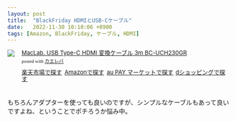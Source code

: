 ```yaml
---
layout: post
title:  "BlackFriday HDMIとUSB-Cケーブル"
date:   2022-11-30 10:10:06 +0900
tags: [Amazon, BlackFriday, ケーブル, HDMI]
---
```


<div class="kaerebalink-box" style="text-align:left;padding-bottom:20px;font-size:small;zoom: 1;overflow: hidden;"><div class="kaerebalink-image" style="float:left;margin:0 15px 10px 0;"><a href="//af.moshimo.com/af/c/click?a_id=920706&p_id=54&pc_id=54&pl_id=616&s_v=b5Rz2P0601xu&url=https%3A%2F%2Fproduct.rakuten.co.jp%2Fproduct%2F-%2Ff349937b9ab15c94676120b6568263a2%2F" target="_blank" ><img src="https://thumbnail.image.rakuten.co.jp/ran/img/9001/1001/000/024/218/340/90011001000024218340_1.jpg?_ex=320x320" style="border: none;" /></a><img src="//i.moshimo.com/af/i/impression?a_id=920706&p_id=54&pc_id=54&pl_id=616" width="1" height="1" style="border:none;"></div><div class="kaerebalink-info" style="line-height:120%;zoom: 1;overflow: hidden;"><div class="kaerebalink-name" style="margin-bottom:10px;line-height:120%"><a href="//af.moshimo.com/af/c/click?a_id=920706&p_id=54&pc_id=54&pl_id=616&s_v=b5Rz2P0601xu&url=https%3A%2F%2Fproduct.rakuten.co.jp%2Fproduct%2F-%2Ff349937b9ab15c94676120b6568263a2%2F" target="_blank" >MacLab. USB Type-C HDMI 変換ケーブル 3m BC-UCH230GR</a><img src="//i.moshimo.com/af/i/impression?a_id=920706&p_id=54&pc_id=54&pl_id=616" width="1" height="1" style="border:none;"><div class="kaerebalink-powered-date" style="font-size:8pt;margin-top:5px;font-family:verdana;line-height:120%">posted with <a href="https://kaereba.com" rel="nofollow" target="_blank">カエレバ</a></div></div><div class="kaerebalink-detail" style="margin-bottom:5px;"></div><div class="kaerebalink-link1" style="margin-top:10px;"><div class="shoplinkrakuten" style="display:inline;margin-right:5px"><a href="//af.moshimo.com/af/c/click?a_id=920706&p_id=54&pc_id=54&pl_id=616&s_v=b5Rz2P0601xu&url=https%3A%2F%2Fproduct.rakuten.co.jp%2Fproduct%2F-%2Ff349937b9ab15c94676120b6568263a2%2F" target="_blank" >楽天市場で探す</a><img src="//i.moshimo.com/af/i/impression?a_id=920706&p_id=54&pc_id=54&pl_id=616" width="1" height="1" style="border:none;"></div><div class="shoplinkamazon" style="display:inline;margin-right:5px"><a href="//af.moshimo.com/af/c/click?a_id=920708&p_id=170&pc_id=185&pl_id=4062&s_v=b5Rz2P0601xu&url=https%3A%2F%2Fwww.amazon.co.jp%2Fgp%2Fsearch%3Fkeywords%3DMacLab.%2520USB%2520Type-C%2520HDMI%25201.8m%26__mk_ja_JP%3D%25E3%2582%25AB%25E3%2582%25BF%25E3%2582%25AB%25E3%2583%258A" target="_blank" >Amazonで探す</a><img src="//i.moshimo.com/af/i/impression?a_id=920708&p_id=170&pc_id=185&pl_id=4062" width="1" height="1" style="border:none;"></div><div class="shoplinkwowma" style="display:inline;margin-right:5px"><a href="https://click.linksynergy.com/deeplink?id=npSKtIuxFQc&mid=46164&murl=https%3A%2F%2Fwowma.jp%2Fitemlist%3Fe_scope%3DO%26at%3DFP%26non_gr%3Dex%26spe_id%3Dc_act_sc01%26e%3Dtsrc_topa_v%26ipp%3D40%26categ_id%3D80%26keyword%3DMacLab.%2520USB%2520Type-C%2520HDMI%25201.8m" target="_blank" >au PAY マーケットで探す</a></div><div class="shoplinkdocomo" style="display:inline;margin-right:5px"><a href="https://prf.hn/click/camref:1100lq2Ps/destination:https%3A%2F%2Fshopping.dmkt-sp.jp%2Fproducts_search%3Fkeyword%3DMacLab.%2520USB%2520Type-C%2520HDMI%25201.8m" target="_blank" >dショッピングで探す</a></div></div></div><div class="booklink-footer" style="clear: left"></div></div>

もちろんアダプターを使っても良いのですが、シンプルなケーブルもあって良いですよね、ということでポチろうか悩み中。
